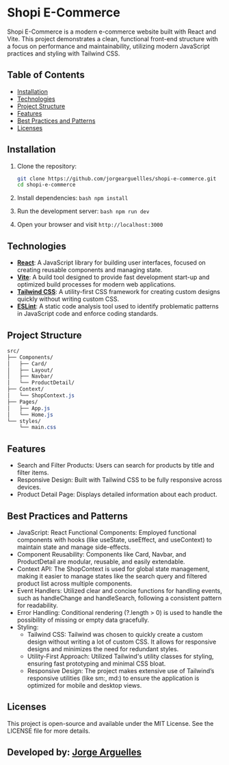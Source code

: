 # Shopi E-Commerce

Shopi E-Commerce is a modern e-commerce website built with React and Vite. This project demonstrates a clean, functional front-end structure with a focus on performance and maintainability, utilizing modern JavaScript practices and styling with Tailwind CSS.

## Table of Contents

- [Installation](#installation)
- [Technologies](#technologies)
- [Project Structure](#project-structure)
- [Features](#features)
- [Best Practices and Patterns](#best-practices-and-patterns)
- [Licenses](#licenses)

## Installation

1. Clone the repository:
   ```bash
   git clone https://github.com/jorgearguellles/shopi-e-commerce.git
   cd shopi-e-commerce

2. Install dependencies:
```bash npm install```

3. Run the development server:
```bash npm run dev```

4. Open your browser and visit ```http://localhost:3000```

## Technologies

- **[React](https://reactjs.org/)**: A JavaScript library for building user interfaces, focused on creating reusable components and managing state.
- **[Vite](https://vitejs.dev/)**: A build tool designed to provide fast development start-up and optimized build processes for modern web applications.
- **[Tailwind CSS](https://tailwindcss.com/)**: A utility-first CSS framework for creating custom designs quickly without writing custom CSS.
- **[ESLint](https://eslint.org/)**: A static code analysis tool used to identify problematic patterns in JavaScript code and enforce coding standards.


## Project Structure
```css
src/
├── Components/
│   ├── Card/
│   ├── Layout/
│   ├── Navbar/
│   └── ProductDetail/
├── Context/
│   └── ShopContext.js
├── Pages/
│   ├── App.js
│   └── Home.js
└── styles/
    └── main.css
```

## Features
- Search and Filter Products: Users can search for products by title and filter items.
- Responsive Design: Built with Tailwind CSS to be fully responsive across devices.
- Product Detail Page: Displays detailed information about each product.

## Best Practices and Patterns
- JavaScript: React Functional Components: Employed functional components with hooks (like useState, useEffect, and useContext) to maintain state and manage side-effects.
- Component Reusability: Components like Card, Navbar, and ProductDetail are modular, reusable, and easily extendable.
- Context API: The ShopContext is used for global state management, making it easier to manage states like the search query and filtered product list across multiple components.
- Event Handlers: Utilized clear and concise functions for handling events, such as handleChange and handleSearch, following a consistent pattern for readability.
- Error Handling: Conditional rendering (?.length > 0) is used to handle the possibility of missing or empty data gracefully.
- Styling:
  - Tailwind CSS: Tailwind was chosen to quickly create a custom design without writing a lot of custom CSS. It allows for responsive designs and minimizes the need for redundant styles.
  - Utility-First Approach: Utilized Tailwind's utility classes for styling, ensuring fast prototyping and minimal CSS bloat.
  - Responsive Design: The project makes extensive use of Tailwind’s responsive utilities (like sm:, md:) to ensure the application is optimized for mobile and desktop views.

## Licenses
This project is open-source and available under the MIT License. See the LICENSE file for more details.

## Developed by: [Jorge Arguelles](https://www.linkedin.com/in/jorgeariasarguelles/)
